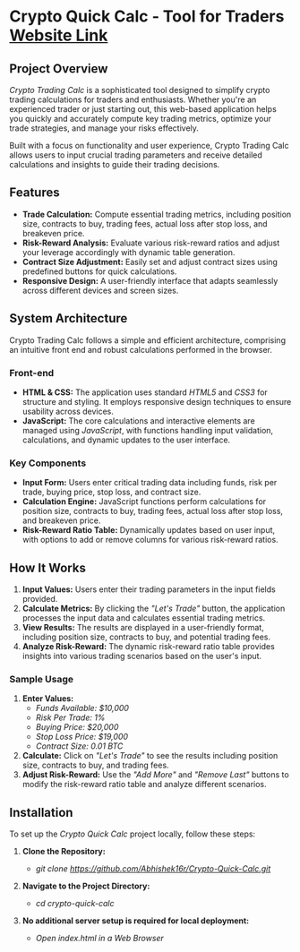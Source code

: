 # Crypto Quick Calc - Tool for Traders [Website Link](https://abhishek16r.github.io/Crypto-Quick-Calc/)

## Project Overview
*Crypto Trading Calc* is a sophisticated tool designed to simplify crypto trading calculations for traders and enthusiasts. Whether you're an experienced trader or just starting out, this web-based application helps you quickly and accurately compute key trading metrics, optimize your trade strategies, and manage your risks effectively.

Built with a focus on functionality and user experience, Crypto Trading Calc allows users to input crucial trading parameters and receive detailed calculations and insights to guide their trading decisions.

## Features
* **Trade Calculation:** Compute essential trading metrics, including position size, contracts to buy, trading fees, actual loss after stop loss, and breakeven price.
* **Risk-Reward Analysis:** Evaluate various risk-reward ratios and adjust your leverage accordingly with dynamic table generation.
* **Contract Size Adjustment:** Easily set and adjust contract sizes using predefined buttons for quick calculations.
* **Responsive Design:** A user-friendly interface that adapts seamlessly across different devices and screen sizes.

## System Architecture
Crypto Trading Calc follows a simple and efficient architecture, comprising an intuitive front end and robust calculations performed in the browser.

### Front-end
* **HTML & CSS:** The application uses standard *HTML5* and *CSS3* for structure and styling. It employs responsive design techniques to ensure usability across devices.
* **JavaScript:** The core calculations and interactive elements are managed using *JavaScript*, with functions handling input validation, calculations, and dynamic updates to the user interface.

### Key Components
* **Input Form:** Users enter critical trading data including funds, risk per trade, buying price, stop loss, and contract size.
* **Calculation Engine:** JavaScript functions perform calculations for position size, contracts to buy, trading fees, actual loss after stop loss, and breakeven price.
* **Risk-Reward Ratio Table:** Dynamically updates based on user input, with options to add or remove columns for various risk-reward ratios.

## How It Works
1. **Input Values:** Users enter their trading parameters in the input fields provided.
2. **Calculate Metrics:** By clicking the *"Let's Trade"* button, the application processes the input data and calculates essential trading metrics.
3. **View Results:** The results are displayed in a user-friendly format, including position size, contracts to buy, and potential trading fees.
4. **Analyze Risk-Reward:** The dynamic risk-reward ratio table provides insights into various trading scenarios based on the user's input.

### Sample Usage
1. **Enter Values:**
   * *Funds Available: $10,000*
   * *Risk Per Trade: 1%*
   * *Buying Price: $20,000*
   * *Stop Loss Price: $19,000*
   * *Contract Size: 0.01 BTC*
2. **Calculate:** Click on *"Let's Trade"* to see the results including position size, contracts to buy, and trading fees.
3. **Adjust Risk-Reward:** Use the *"Add More"* and *"Remove Last"* buttons to modify the risk-reward ratio table and analyze different scenarios.

## Installation
To set up the *Crypto Quick Calc* project locally, follow these steps:

1. **Clone the Repository:**
   * *git clone https://github.com/Abhishek16r/Crypto-Quick-Calc.git*

3. **Navigate to the Project Directory:**
   * *cd crypto-quick-calc*

3. **No additional server setup is required for local deployment:**
   * *Open index.html in a Web Browser*

